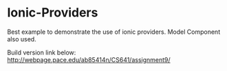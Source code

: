 # Ionic-Providers
Best example to demonstrate the use of ionic providers.
Model Component also used.

Build version link below:
http://webpage.pace.edu/ab85414n/CS641/assignment9/
